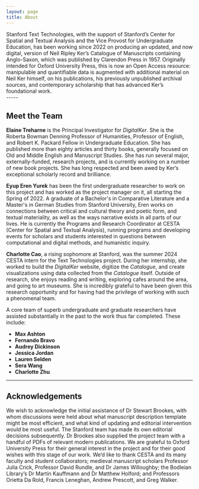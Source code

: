 ```yaml
---
layout: page
title: About
---
```

<div class="message">
Stanford Text Technologies, with the support of Stanford’s Center for Spatial and Textual Analysis and the Vice Provost for Undergraduate Education, has been working since 2022 on producing an updated, and now digital, version of Neil Ripley Ker’s Catalogue of Manuscripts containing Anglo-Saxon, which was published by Clarendon Press in 1957. Originally intended for Oxford University Press, this is now an Open Access resource: manipulable and quantifiable data is augmented with additional material on Neil Ker himself, on his publications, his previously unpublished archival sources, and contemporary scholarship that has advanced Ker’s foundational work.
</div>
-----

## Meet the Team

**Elaine Treharne** is the Principal Investigator for *DigitalKer*. She is the Roberta Bowman Denning Professor of Humanities, Professor of English, and Robert K. Packard Fellow in Undergraduate Education. She has published more than eighty articles and thirty books, generally focused on Old and Middle English and Manuscript Studies. She has run several major, externally-funded, research projects, and is currently working on a number of new book projects. She has long respected and been awed by Ker’s exceptional scholarly record and brilliance.

**Eyup Eren Yurek** has been the first undergraduate researcher to work on this project and has worked as the project manager on it, all starting the Spring of 2022. A graduate of a Bachelor's in Comparative Literature and a Master's in German Studies from Stanford University, Eren works on connections between critical and cultural theory and poetic form, and textual materiality, as well as the ways narrative exists in all parts of our lives. He is currently the Programs and Research Coordinator at CESTA (Center for Spatial and Textual Analysis), running programs and developing events for scholars and students interested in questions between computational and digital methods, and humanistic inquiry.

**Charlotte Cao**, a rising sophomore at Stanford, was the summer 2024 CESTA intern for the Text Technologies project. During her internship, she worked to build the *DigitalKer* website, digitize the *Catalogue*, and create visualizations using data collected from the *Catalogue* itself. Outside of research, she enjoys reading and writing, exploring cafes around the area, and going to art museums. She is incredibly grateful to have been given this research opportunity and for having had the privilege of working with such a phenomenal team.

A core team of superb undergraduate and graduate researchers have assisted substantially in the past to the work thus far completed. These include:

- **Max Ashton**
- **Fernando Bravo**
- **Audrey Dickinson**
- **Jessica Jordan**
- **Lauren Selden**
- **Sera Wang**
- **Charlotte Zhu**

-----

## Acknowledgements
We wish to acknowledge the initial assistance of Dr Stewart Brookes, with whom discussions were held about what manuscript description template might be most efficient, and what kind of updating and editorial intervention would be most useful. The Stanford team has made its own editorial decisions subsequently. Dr Brookes also supplied the project team with a handful of PDFs of relevant modern publications. We are grateful to Oxford University Press for their general interest in the project and for their good wishes with this stage of our work. We’d like to thank CESTA and its many faculty and student collaborators; medieval manuscript scholars Professor Julia Crick, Professor David Rundle, and Dr James Willoughby; the Bodleian Library’s Dr Martin Kauffmann and Dr Matthew Holford; and Professors Orietta Da Rold, Francis Leneghan, Andrew Prescott, and Greg Walker.